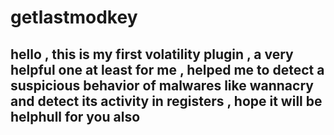 # getlastmodkey
## hello , this is my first volatility plugin , a very helpful one at least for me , helped me to detect a suspicious behavior of malwares like wannacry and detect its activity in registers , hope it will be helphull for you also 
